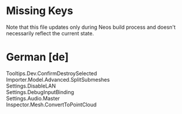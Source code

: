 # Missing Keys
Note that this file updates only during Neos build process and doesn't necessarily reflect the current state.

# German [de]
Tooltips.Dev.ConfirmDestroySelected  
Importer.Model.Advanced.SplitSubmeshes  
Settings.DisableLAN  
Settings.DebugInputBinding  
Settings.Audio.Master  
Inspector.Mesh.ConvertToPointCloud  

